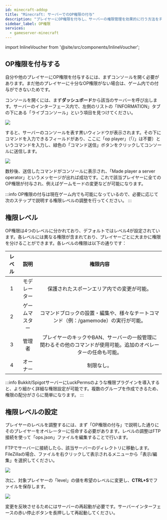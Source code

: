 ```yaml
---
id: minecraft-addop
title: "Minecraft: サーバーでのOP権限の付与"
description: "プレイヤーにOP権限を付与し、サーバーの権限管理を効果的に行う方法をチェック → 今すぐ詳しく学ぼう"
sidebar_label: OP権限
services:
  - gameserver-minecraft
---
```


import InlineVoucher from '@site/src/components/InlineVoucher';

<InlineVoucher />

## OP権限を付与する

自分や他のプレイヤーにOP権限を付与するには、まずコンソールを開く必要があります。まだ他のプレイヤーに十分なOP権限がない場合は、ゲーム内での付与ができないためです。

コンソールを開くには、まず**ダッシュボード**から該当のサーバーを呼び出します。サーバーのインターフェース内で、左側のリストの「INFORMATION」タブの下にある「ライブコンソール」という項目を見つけてください。

![](https://screensaver01.zap-hosting.com/index.php/s/PAaZQPXF75aW4Bi/preview)

すると、サーバーのコンソールを表す黒いウィンドウが表示されます。その下にコマンドを入力できるフィールドがあり、ここに「op player」（「/」は不要）というコマンドを入力し、緑色の「コマンド送信」ボタンをクリックしてコンソールに送信します。

![](https://screensaver01.zap-hosting.com/index.php/s/myba237CL5XMfKi/preview)

数秒後、送信したコマンドがコンソールに表示され、「Made player a server operator」というメッセージが出れば成功です。これで該当プレイヤーに全てのOP権限が付与され、例えばゲームモードの変更などが可能になります。

:::info
OP権限の付与は現在ゲーム内でも可能になっているので、必要に応じて次のステップで説明する権限レベルの調整を行ってください。
:::

## 権限レベル

OP権限は4つのレベルに分かれており、デフォルトではレベル4が設定されています。各レベルには異なる権限が含まれており、プレイヤーごとに大まかに権限を分けることができます。各レベルの権限は以下の通りです：

| レベル | 説明 | 権限内容 |
| :-----: |:-------------:| :-----:|
| 1 | モデレーター | 保護されたスポーンエリア内での変更が可能。 |
| 2 | ゲームマスター | コマンドブロックの設置・編集や、様々なチートコマンド（例：/gamemode）の実行が可能。 |
| 3 | 管理者 | プレイヤーのキックやBAN、サーバーの一般管理に関わるその他のコマンドが使用可能。追加のオペレーターの任命も可能。 |
| 4 | オーナー | 制限なし。 |

:::info
Bukkit/SpigotサーバーにLuckPermsのような権限プラグインを導入すると、より細かく詳細な権限設定が可能です。複数のグループを作成できるため、権限の配分がさらに簡単になります。
:::

## 権限レベルの設定

プレイヤーのレベルを調整するには、まず「OP権限の付与」で説明した通りにそのプレイヤーをオペレーターに任命する必要があります。レベルの調整はFTP接続を使って「ops.json」ファイルを編集することで行います。

FTPでサーバーに接続したら、該当サーバーのディレクトリに移動します。FileZillaの場合、ファイルを右クリックして表示されるメニューから「表示/編集」を選択してください。

![](https://screensaver01.zap-hosting.com/index.php/s/TTeL8WqnQfrdEDq/preview)

次に、対象プレイヤーの「level」の値を希望のレベルに変更し、**CTRL+S**でファイルを保存します。

![](https://screensaver01.zap-hosting.com/index.php/s/WKQkAR3oALsSNAc/preview)

変更を反映させるためにはサーバーの再起動が必要です。サーバーインターフェースの赤い停止ボタンを長押しして再起動してください。

<InlineVoucher />